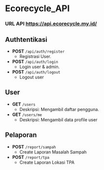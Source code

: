 # Ecorecycle_API

### URL API https://api.ecorecycle.my.id/

## Authtentikasi

- **POST** `/api/auth/register`
  - Registrasi User.
- **POST** `/api/auth/login`
  - Login user & admin.
- **POST** `/api/auth/logout`
  - Logout user

## User

- **GET** `/users`
  - Deskripsi: Mengambil daftar pengguna.
- **GET** `/users/me`
  - Deskripsi: Mengambil data profile user

## Pelaporan

- **POST** `/report/sampah`
  - Create Laporan Masalah Sampah
- **POST** `/report/tpa`
  - Create Laporan Lokasi TPA
